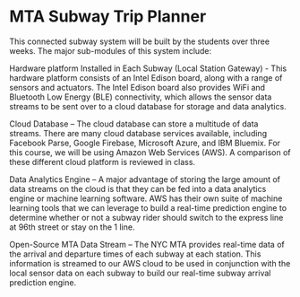 # MTA Subway Trip Planner

This connected subway system will be built by the students over three weeks. The major sub-modules of this system include:

Hardware platform Installed in Each Subway (Local Station Gateway) - This hardware platform consists of an Intel Edison board, along with a range of sensors and actuators. The Intel Edison board also provides WiFi and Bluetooth Low Energy (BLE) connectivity, which allows the sensor data streams to be sent over to a cloud database for storage and data analytics.

Cloud Database – The cloud database can store a multitude of data streams. There are many cloud database services available, including Facebook Parse, Google Firebase, Microsoft Azure, and IBM Bluemix. For this course, we will be using Amazon Web Services (AWS). A comparison of these different cloud platform is reviewed in class.

Data Analytics Engine – A major advantage of storing the large amount of data streams on the cloud is that they can be fed into a data analytics engine or machine learning software. AWS has their own suite of machine learning tools that we can leverage to build a real-time prediction engine to determine whether or not a subway rider should switch to the express line at 96th street or stay on the 1 line.

Open-Source MTA Data Stream – The NYC MTA provides real-time data of the arrival and departure times of each subway at each station. This information is streamed to our AWS cloud to be used in conjunction with the local sensor data on each subway to build our real-time subway arrival prediction engine.
